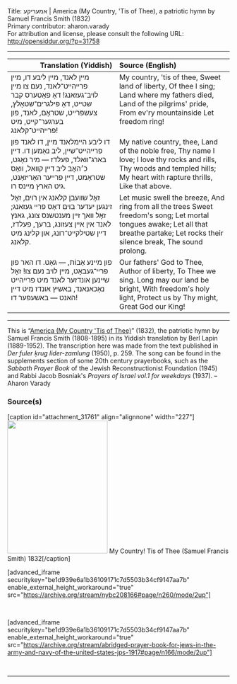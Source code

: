 <html>
<head></head>
<body>
Title: אמעריקע | America (My Country, 'Tis of Thee), a patriotic hymn by Samuel Francis Smith (1832)<br />
Primary contributor: aharon.varady<br />
For attribution and license, please consult the following URL: <a href="http://opensiddur.org/?p=31758">http://opensiddur.org/?p=31758</a>
<p />
<hr />

<table style="margin-left: auto;margin-right: auto;" class="draggable">
<thead><tr><th id="x" style="text-align: right;">Translation (Yiddish)</th><th style="text-align: left;">Source (English)</th></tr></thead>
<tbody>
<tr><td style="vertical-align:top;">
<div class="yiddish"><span lang="he">
מײן לאנד, מײן ליבע דו, 
מײן פרײהײט־לאנד, נעם צו 
מײן לױב־געזאנג! 
דאָ פאָטערס קבר שטײט, 
דאָ פּילגרים־שטאָלץ, צעשפּרײט, 
שטראָם, לאנד, פון בערגער־קײט, 
מיט פרײהײט־קלאנג!
</span></div></td>
 
<td style="vertical-align:top;">
<div class="english">
My country, 'tis of thee,
Sweet land of liberty,
Of thee I sing;
Land where my fathers died,
Land of the pilgrims' pride,
From ev'ry mountainside
Let freedom ring!
</div></td></tr>


<tr><td style="vertical-align:top;">
<div class="yiddish"><span lang="he">
דו ליבע הײמלאנד מײן, 
דו לאנד פון פרײהײט־שײן, 
ליב נאָמען דו.
דײן בארג־װאלד, פעלדז — מיר נאָגט, 
כ׳האָב ליב דײן קװאל, װאָס שטראָמט, 
דײן פרײער האָריזאָנט, 
גיט הארץ מײנס רו.
</span></div></td>
 
<td style="vertical-align:top;">
<div class="english">
My native country, thee,
Land of the noble free,
Thy name I love;
I love thy rocks and rills,
Thy woods and templed hills;
My heart with rapture thrills,
Like that above.
</div></td></tr>


<tr><td style="vertical-align:top;">
<div class="yiddish"><span lang="he">
זאָל שװעבן קלאנג אין רױם, 
זאָל זינגען יעדער בױם 
דאָס פרײ געזאנג; 
זאָל װאך זײן מענטשנס צונג, 
גאנץ לאנד אין אײן צעזונג, 
ברעך, פעלדז, דײן שטילקײט־רונג, 
און קלינג מיט קלאנג.
</span></div></td>
 
<td style="vertical-align:top;">
<div class="english">
Let music swell the breeze,
And ring from all the trees
Sweet freedom's song;
Let mortal tongues awake;
Let all that breathe partake;
Let rocks their silence break,
The sound prolong.
</div></td></tr>


<tr><td style="vertical-align:top;">
<div class="yiddish"><span lang="he">
פון מײנע אָבוֹת, — גאָט. 
דו האר פון פרײ־געבאָט, 
מײן לױב נעם צו! 
זאָל שײנען אונדזער לאנד 
מיט פרײהײט נאָכאנאנד, 
באשיץ אונדז מיט דײן האנט — 
באשעפער דו!
</span></div></td>
 
<td style="vertical-align:top;">
<div class="english">
Our fathers' God to Thee,
Author of liberty,
To Thee we sing.
Long may our land be bright,
With freedom's holy light,
Protect us by Thy might,
Great God our King!
</div></td></tr>
</tbody></table>

<hr />

This is “<a href="https://www.loc.gov/item/ihas.100010476/">America (My Country 'Tis of Thee)</a>” (1832), the patriotic hymn by Samuel Francis Smith (1808-1895) in its Yiddish translation by Berl Lapin (1889-1952). The transcription here was made from the text published in <em>Der fuler ḳrug lider-zamlung</em> (1950), p. 259. The song can be found in the supplements section of some 20th century prayerbooks, such as the <em>Sabbath Prayer Book</em> of the Jewish Reconstructionist Foundation (1945) and Rabbi Jacob Bosniak's <em>Prayers of Israel vol.1 for weekdays</em> (1937). –Aharon Varady

<h3>Source(s)</h3>

[caption id="attachment_31761" align="alignnone" width="227"]<a href="https://opensiddur.org/prayers/secular-calendar/united-states/july-4th/america-my-country-tis-of-thee-a-patriotic-hymn-by-samuel-francis-smith-yiddish-translation-by-berl-lapin-1950/attachment/my-country-tis-of-thee-samuel-francis-smith/" rel="attachment wp-att-31761"><img src="https://opensiddur.org/wp-content/uploads/2020/05/My-Country-Tis-of-Thee-Samuel-Francis-Smith-227x300.jpg" alt="" width="227" height="300" class="size-medium wp-image-31761" /></a> My Country! Tis of Thee (Samuel Francis Smith) 1832[/caption]

[advanced_iframe securitykey="be1d939e6a1b36109171c7d5503b34cf9147aa7b" enable_external_height_workaround="true" src="https://archive.org/stream/nybc208166#page/n260/mode/2up"]

&nbsp;

[advanced_iframe securitykey="be1d939e6a1b36109171c7d5503b34cf9147aa7b" enable_external_height_workaround="true" src="https://archive.org/stream/abridged-prayer-book-for-jews-in-the-army-and-navy-of-the-united-states-jps-1917#page/n166/mode/2up"]

&nbsp;

<hr />

&nbsp;
</body>
</html>